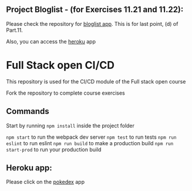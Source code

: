 ## Project Bloglist - (for Exercises 11.21 and 11.22):

Please check the repository for [bloglist app](/../../bloglist-app-cicd). This is for last point, (d) of Part.11.


Also, you can access the [heroku](https://cicd-fullstack-project.herokuapp.com/) app

# Full Stack open CI/CD

This repository is used for the CI/CD module of the Full stack open course

Fork the repository to complete course exercises

## Commands

Start by running `npm install` inside the project folder

`npm start` to run the webpack dev server
`npm test` to run tests
`npm run eslint` to run eslint
`npm run build` to make a production build
`npm run start-prod` to run your production build

## Heroku app:

Please click on the [pokedex](https://cicd-fullstack-george.herokuapp.com) app